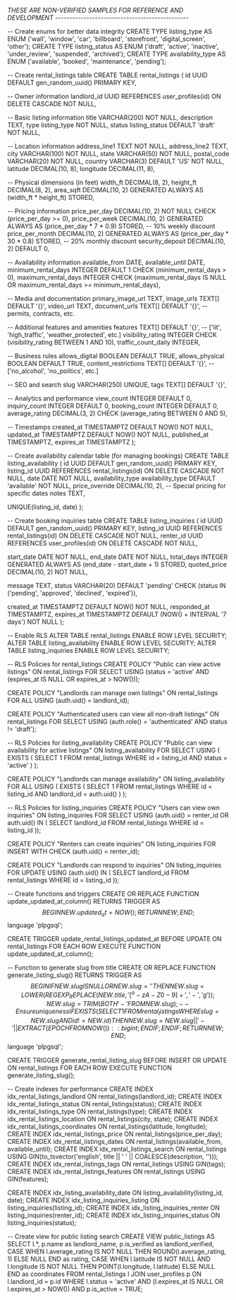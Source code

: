 *THESE ARE NON-VERIFIED SAMPLES FOR REFERENCE AND DEVELOPMENT*
*-----------------------------------------------*

-- Create enums for better data integrity
CREATE TYPE listing_type AS ENUM ('wall', 'window', 'car', 'billboard', 'storefront', 'digital_screen', 'other');
CREATE TYPE listing_status AS ENUM ('draft', 'active', 'inactive', 'under_review', 'suspended', 'archived');
CREATE TYPE availability_type AS ENUM ('available', 'booked', 'maintenance', 'pending');

-- Create rental_listings table
CREATE TABLE rental_listings (
  id UUID DEFAULT gen_random_uuid() PRIMARY KEY,
  
  -- Owner information
  landlord_id UUID REFERENCES user_profiles(id) ON DELETE CASCADE NOT NULL,
  
  -- Basic listing information
  title VARCHAR(200) NOT NULL,
  description TEXT,
  type listing_type NOT NULL,
  status listing_status DEFAULT 'draft' NOT NULL,
  
  -- Location information
  address_line1 TEXT NOT NULL,
  address_line2 TEXT,
  city VARCHAR(100) NOT NULL,
  state VARCHAR(50) NOT NULL,
  postal_code VARCHAR(20) NOT NULL,
  country VARCHAR(3) DEFAULT 'US' NOT NULL,
  latitude DECIMAL(10, 8),
  longitude DECIMAL(11, 8),
  
  -- Physical dimensions (in feet)
  width_ft DECIMAL(8, 2),
  height_ft DECIMAL(8, 2),
  area_sqft DECIMAL(10, 2) GENERATED ALWAYS AS (width_ft * height_ft) STORED,
  
  -- Pricing information
  price_per_day DECIMAL(10, 2) NOT NULL CHECK (price_per_day >= 0),
  price_per_week DECIMAL(10, 2) GENERATED ALWAYS AS (price_per_day * 7 * 0.9) STORED, -- 10% weekly discount
  price_per_month DECIMAL(10, 2) GENERATED ALWAYS AS (price_per_day * 30 * 0.8) STORED, -- 20% monthly discount
  security_deposit DECIMAL(10, 2) DEFAULT 0,
  
  -- Availability information
  available_from DATE,
  available_until DATE,
  minimum_rental_days INTEGER DEFAULT 1 CHECK (minimum_rental_days > 0),
  maximum_rental_days INTEGER CHECK (maximum_rental_days IS NULL OR maximum_rental_days >= minimum_rental_days),
  
  -- Media and documentation
  primary_image_url TEXT,
  image_urls TEXT[] DEFAULT '{}',
  video_url TEXT,
  document_urls TEXT[] DEFAULT '{}', -- permits, contracts, etc.
  
  -- Additional features and amenities
  features TEXT[] DEFAULT '{}', -- ['lit', 'high_traffic', 'weather_protected', etc.]
  visibility_rating INTEGER CHECK (visibility_rating BETWEEN 1 AND 10),
  traffic_count_daily INTEGER,
  
  -- Business rules
  allows_digital BOOLEAN DEFAULT TRUE,
  allows_physical BOOLEAN DEFAULT TRUE,
  content_restrictions TEXT[] DEFAULT '{}', -- ['no_alcohol', 'no_politics', etc.]
  
  -- SEO and search
  slug VARCHAR(250) UNIQUE,
  tags TEXT[] DEFAULT '{}',
  
  -- Analytics and performance
  view_count INTEGER DEFAULT 0,
  inquiry_count INTEGER DEFAULT 0,
  booking_count INTEGER DEFAULT 0,
  average_rating DECIMAL(3, 2) CHECK (average_rating BETWEEN 0 AND 5),
  
  -- Timestamps
  created_at TIMESTAMPTZ DEFAULT NOW() NOT NULL,
  updated_at TIMESTAMPTZ DEFAULT NOW() NOT NULL,
  published_at TIMESTAMPTZ,
  expires_at TIMESTAMPTZ
);

-- Create availability calendar table (for managing bookings)
CREATE TABLE listing_availability (
  id UUID DEFAULT gen_random_uuid() PRIMARY KEY,
  listing_id UUID REFERENCES rental_listings(id) ON DELETE CASCADE NOT NULL,
  date DATE NOT NULL,
  availability_type availability_type DEFAULT 'available' NOT NULL,
  price_override DECIMAL(10, 2), -- Special pricing for specific dates
  notes TEXT,
  
  UNIQUE(listing_id, date)
);

-- Create booking inquiries table
CREATE TABLE listing_inquiries (
  id UUID DEFAULT gen_random_uuid() PRIMARY KEY,
  listing_id UUID REFERENCES rental_listings(id) ON DELETE CASCADE NOT NULL,
  renter_id UUID REFERENCES user_profiles(id) ON DELETE CASCADE NOT NULL,
  
  start_date DATE NOT NULL,
  end_date DATE NOT NULL,
  total_days INTEGER GENERATED ALWAYS AS (end_date - start_date + 1) STORED,
  quoted_price DECIMAL(10, 2) NOT NULL,
  
  message TEXT,
  status VARCHAR(20) DEFAULT 'pending' CHECK (status IN ('pending', 'approved', 'declined', 'expired')),
  
  created_at TIMESTAMPTZ DEFAULT NOW() NOT NULL,
  responded_at TIMESTAMPTZ,
  expires_at TIMESTAMPTZ DEFAULT (NOW() + INTERVAL '7 days') NOT NULL
);

-- Enable RLS
ALTER TABLE rental_listings ENABLE ROW LEVEL SECURITY;
ALTER TABLE listing_availability ENABLE ROW LEVEL SECURITY;
ALTER TABLE listing_inquiries ENABLE ROW LEVEL SECURITY;

-- RLS Policies for rental_listings
CREATE POLICY "Public can view active listings" ON rental_listings
  FOR SELECT USING (status = 'active' AND (expires_at IS NULL OR expires_at > NOW()));

CREATE POLICY "Landlords can manage own listings" ON rental_listings
  FOR ALL USING (auth.uid() = landlord_id);

CREATE POLICY "Authenticated users can view all non-draft listings" ON rental_listings
  FOR SELECT USING (auth.role() = 'authenticated' AND status != 'draft');

-- RLS Policies for listing_availability
CREATE POLICY "Public can view availability for active listings" ON listing_availability
  FOR SELECT USING (
    EXISTS (
      SELECT 1 FROM rental_listings 
      WHERE id = listing_id AND status = 'active'
    )
  );

CREATE POLICY "Landlords can manage availability" ON listing_availability
  FOR ALL USING (
    EXISTS (
      SELECT 1 FROM rental_listings 
      WHERE id = listing_id AND landlord_id = auth.uid()
    )
  );

-- RLS Policies for listing_inquiries
CREATE POLICY "Users can view own inquiries" ON listing_inquiries
  FOR SELECT USING (auth.uid() = renter_id OR auth.uid() IN (
    SELECT landlord_id FROM rental_listings WHERE id = listing_id
  ));

CREATE POLICY "Renters can create inquiries" ON listing_inquiries
  FOR INSERT WITH CHECK (auth.uid() = renter_id);

CREATE POLICY "Landlords can respond to inquiries" ON listing_inquiries
  FOR UPDATE USING (auth.uid() IN (
    SELECT landlord_id FROM rental_listings WHERE id = listing_id
  ));

-- Create functions and triggers
CREATE OR REPLACE FUNCTION update_updated_at_column()
RETURNS TRIGGER AS $$
BEGIN
  NEW.updated_at = NOW();
  RETURN NEW;
END;
$$ language 'plpgsql';

CREATE TRIGGER update_rental_listings_updated_at
  BEFORE UPDATE ON rental_listings
  FOR EACH ROW
  EXECUTE FUNCTION update_updated_at_column();

-- Function to generate slug from title
CREATE OR REPLACE FUNCTION generate_listing_slug()
RETURNS TRIGGER AS $$
BEGIN
  IF NEW.slug IS NULL OR NEW.slug = '' THEN
    NEW.slug = LOWER(REGEXP_REPLACE(NEW.title, '[^a-zA-Z0-9]+', '-', 'g'));
    NEW.slug = TRIM(BOTH '-' FROM NEW.slug);
    -- Ensure uniqueness
    IF EXISTS (SELECT 1 FROM rental_listings WHERE slug = NEW.slug AND id != NEW.id) THEN
      NEW.slug = NEW.slug || '-' || EXTRACT(EPOCH FROM NOW())::bigint;
    END IF;
  END IF;
  RETURN NEW;
END;
$$ language 'plpgsql';

CREATE TRIGGER generate_rental_listing_slug
  BEFORE INSERT OR UPDATE ON rental_listings
  FOR EACH ROW
  EXECUTE FUNCTION generate_listing_slug();

-- Create indexes for performance
CREATE INDEX idx_rental_listings_landlord ON rental_listings(landlord_id);
CREATE INDEX idx_rental_listings_status ON rental_listings(status);
CREATE INDEX idx_rental_listings_type ON rental_listings(type);
CREATE INDEX idx_rental_listings_location ON rental_listings(city, state);
CREATE INDEX idx_rental_listings_coordinates ON rental_listings(latitude, longitude);
CREATE INDEX idx_rental_listings_price ON rental_listings(price_per_day);
CREATE INDEX idx_rental_listings_dates ON rental_listings(available_from, available_until);
CREATE INDEX idx_rental_listings_search ON rental_listings USING GIN(to_tsvector('english', title || ' ' || COALESCE(description, '')));
CREATE INDEX idx_rental_listings_tags ON rental_listings USING GIN(tags);
CREATE INDEX idx_rental_listings_features ON rental_listings USING GIN(features);

CREATE INDEX idx_listing_availability_date ON listing_availability(listing_id, date);
CREATE INDEX idx_listing_inquiries_listing ON listing_inquiries(listing_id);
CREATE INDEX idx_listing_inquiries_renter ON listing_inquiries(renter_id);
CREATE INDEX idx_listing_inquiries_status ON listing_inquiries(status);

-- Create view for public listing search
CREATE VIEW public_listings AS
SELECT 
  l.*,
  p.name as landlord_name,
  p.is_verified as landlord_verified,
  CASE 
    WHEN l.average_rating IS NOT NULL 
    THEN ROUND(l.average_rating, 1)
    ELSE NULL 
  END as rating,
  CASE 
    WHEN l.latitude IS NOT NULL AND l.longitude IS NOT NULL 
    THEN POINT(l.longitude, l.latitude)
    ELSE NULL 
  END as coordinates
FROM rental_listings l
JOIN user_profiles p ON l.landlord_id = p.id
WHERE l.status = 'active' 
  AND (l.expires_at IS NULL OR l.expires_at > NOW())
  AND p.is_active = TRUE;